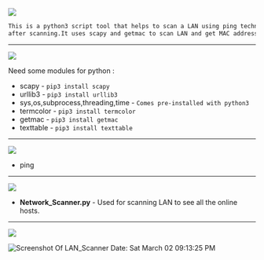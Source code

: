 
<img src="https://via.placeholder.com/1270x120/0d1117/fffff?text=Network+Scanner" />

```html
This is a python3 script tool that helps to scan a LAN using ping technique and also displays an ARP table
after scanning.It uses scapy and getmac to scan LAN and get MAC address respectively.
```
---------------------------------------------------------------------------------------------------------------------------------------------------

<img src="https://via.placeholder.com/1270x120/0d1117/BFFF00?text=EXTRA+REQUIREMENTS+FOR+PYTHON" />


Need some modules for python : 

* scapy  - `pip3 install scapy`
* urllib3 - `pip3 install urllib3`
* sys,os,subprocess,threading,time - `Comes pre-installed with python3`
* termcolor - `pip3 install termcolor`
* getmac - `pip3 install getmac`
* texttable - `pip3 install texttable`

---------------------------------------------------------------------------------------------------------------------------------------

<img src="https://via.placeholder.com/1270x120/0d1117/BFFF00?text=EXTRA+TOOLS+REQUIRED" />

* ping

---------------------------------------------------------------------------------------------------------------------------------------------------

<img src="https://via.placeholder.com/1270x120/0d1117/BFFF00?text=FUNCTIONALITIES" />

* **Network_Scanner.py** - Used for scanning LAN to see all the online hosts.

---------------------------------------------------------------------------------------------------------------------------------------------------

<img src="https://via.placeholder.com/1270x120/0d1117/BFFF00?text=SCREENSHOT+OF+THE+SCRIPT" />

![Screenshot Of LAN_Scanner Date: Sat March 02 09:13:25 PM](https://i.imgur.com/giAjQxb.png)
